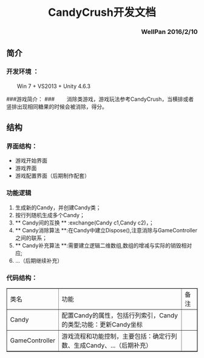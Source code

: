 # <center>CandyCrush开发文档</center> #
### <p align="right">WellPan 2016/2/10</p> ###



## 简介 ##

### 开发环境 ： ###
　　Win 7 + VS2013 + Unity 4.6.3

###游戏简介： ###
　　消除类游戏，游戏玩法参考CandyCrush，当横排或者竖排出现相同糖果的时候会被消除，得分。

## 结构 ##

### 界面结构： ###
* 游戏开始界面
* 游戏界面
* 游戏配置界面（后期制作配套）

### 功能逻辑 ###
1. 生成新的Candy，并创建Candy类；
2. 按行列随机生成多个Candy；
3. ** Candy间的互换 ** :exchange(Candy c1,Candy c2)，；
4. ** Candy消除算法 **:在Candy中建立Dispose(),注意消除与GameController之间的联系；
5. ** Candy补充算法 **:需要建立逻辑二维数组,数组的增减与实际的销毁相对应;
5. ...（后期继续补充）

### 代码结构： ###
<table border="1">
	<tr>
		<td>类名</td>
		<td>功能</td>
		<td>备注</td>
	</tr>
	<tr>
		<td>Candy</td>
		<td>配置Candy的属性，包括行列索引，Candy的类型;功能：更新Candy坐标</td>
		<td></td>
	</tr>
	<tr>
		<td>GameController</td>
		<td>
			游戏流程和功能控制，主要包括：确定行列数、生成Candy、...（后期补充）
		</td>
		<td></td>
	</tr>
</table>